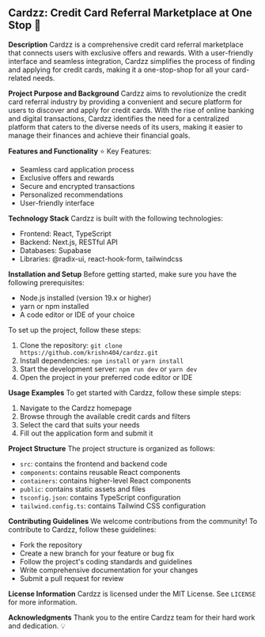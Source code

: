 **Cardzz: Credit Card Referral Marketplace at One Stop 🚀**
--------

**Description**
Cardzz is a comprehensive credit card referral marketplace that connects users with exclusive offers and rewards. With a user-friendly interface and seamless integration, Cardzz simplifies the process of finding and applying for credit cards, making it a one-stop-shop for all your card-related needs.

**Project Purpose and Background**
Cardzz aims to revolutionize the credit card referral industry by providing a convenient and secure platform for users to discover and apply for credit cards. With the rise of online banking and digital transactions, Cardzz identifies the need for a centralized platform that caters to the diverse needs of its users, making it easier to manage their finances and achieve their financial goals.

**Features and Functionality**
⭐ Key Features:

* Seamless card application process
* Exclusive offers and rewards
* Secure and encrypted transactions
* Personalized recommendations
* User-friendly interface

**Technology Stack**
Cardzz is built with the following technologies:

* Frontend: React, TypeScript
* Backend: Next.js, RESTful API
* Databases: Supabase
* Libraries: @radix-ui, react-hook-form, tailwindcss

**Installation and Setup**
Before getting started, make sure you have the following prerequisites:

* Node.js installed (version 19.x or higher)
* yarn or npm installed
* A code editor or IDE of your choice

To set up the project, follow these steps:

1. Clone the repository: `git clone https://github.com/krishn404/cardzz.git`
2. Install dependencies: `npm install` or `yarn install`
3. Start the development server: `npm run dev` or `yarn dev`
4. Open the project in your preferred code editor or IDE

**Usage Examples**
To get started with Cardzz, follow these simple steps:

1. Navigate to the Cardzz homepage
2. Browse through the available credit cards and filters
3. Select the card that suits your needs
4. Fill out the application form and submit it

**Project Structure**
The project structure is organized as follows:

* `src`: contains the frontend and backend code
* `components`: contains reusable React components
* `containers`: contains higher-level React components
* `public`: contains static assets and files
* `tsconfig.json`: contains TypeScript configuration
* `tailwind.config.ts`: contains Tailwind CSS configuration

**Contributing Guidelines**
We welcome contributions from the community! To contribute to Cardzz, follow these guidelines:

* Fork the repository
* Create a new branch for your feature or bug fix
* Follow the project's coding standards and guidelines
* Write comprehensive documentation for your changes
* Submit a pull request for review

**License Information**
Cardzz is licensed under the MIT License. See `LICENSE` for more information.

**Acknowledgments**
Thank you to the entire Cardzz team for their hard work and dedication. 💡
<!-- GitAds-Verify: MWML9C7CUGQN5GDPCHXKDCNZKRLW2OT4 -->